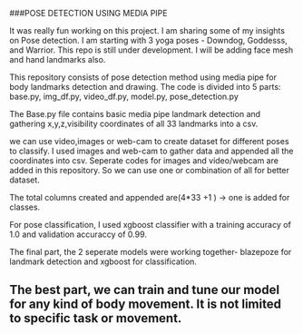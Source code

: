 
###POSE DETECTION USING MEDIA PIPE

It was really fun working on this project. I am sharing some of my insights on Pose detection. I am starting with 3 yoga poses - Downdog, Goddesss, and Warrior. This repo is still under development. I will be adding face mesh and hand landmarks also.


This repository consists of pose detection method using media pipe for body landmarks detection and drawing. 
The code is divided into 5 parts: base.py, img_df.py, video_df.py,  model.py, pose_detection.py

The Base.py file contains basic media pipe landmark detection and gathering x,y,z,visibility coordinates of all 33 landmarks into a csv.
 
we can use video,images or web-cam to create dataset for different poses to classify.
I used images and web-cam to gather data and appended all the coordinates into csv. Seperate codes for images and video/webcam are added in this repository. So we can use one or combination of all for better dataset.


 The total columns created and appended are(4*33 +1 ) -> one is added for classes.

For pose classification, I used xgboost classifier with a training accuracy of 1.0 and validation accuraccy of 0.99. 

The final part, the 2 seperate models were working together- blazepoze for landmark detection and xgboost for classification.


## The best part, we can train and tune our model for any kind of body movement. It is not limited to specific task or movement. 




